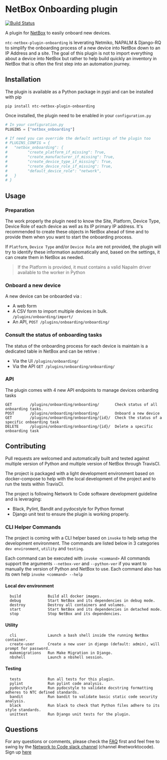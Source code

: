 # NetBox Onboarding plugin

<!-- Build status with linky to the builds for ease of access. -->
[![Build Status](https://travis-ci.com/networktocode/ntc-netbox-plugin-onboarding.svg?token=29s5AiDXdkDPwzSmDpxg&branch=master)](https://travis-ci.com/networktocode/ntc-netbox-plugin-onboarding)

A plugin for [NetBox](https://github.com/netbox-community/netbox) to easily onboard new devices.

`ntc-netbox-plugin-onboarding` is leverating Netmiko, NAPALM & Django-RQ to simplify the onboarding process of a new device into NetBox down to an IP Address and a site.
The goal of this plugin is not to import everything about a device into NetBox but rather to help build quickly an inventory in NetBox that is often the first step into an automation journey.

## Installation

The plugin is available as a Python package in pypi and can be installed with pip
```shell
pip install ntc-netbox-plugin-onboarding
```

Once installed, the plugin need to be enabled in your `configuration.py`
```python
# In your configuration.py
PLUGINS = ["netbox_onboarding"]

# If need you can override the default settings of the plugin too
# PLUGINS_CONFIG = {
#   "netbox_onboarding": {
#         "create_platform_if_missing": True,
#         "create_manufacturer_if_missing": True,
#         "create_device_type_if_missing": True,
#         "create_device_role_if_missing": True,
#         "default_device_role": "network",
#   }
# }
```

## Usage
### Preparation

The work properly the plugin need to know the Site, Platform, Device Type, Device Role of each device as well as its IP primary IP address.
It's recommended to create these objects in NetBox ahead of time and to provide them when you want to start the onboarding process.

If `Platform`, `Device Type` and/or `Device Role` are not provided, the plugin will try to identify these information automatically and, based on the settings, it can create them in NetBox as needed.
> If the Platform is provided, it must contains a valid Napalm driver available to the worker in Python

### Onboard a new device

A new device can be onboarded via :
- A web form
- A CSV form to import multiple devices in bulk. `/plugins/onboarding/import/`
- An API, `POST /plugins​/onboarding​/onboarding​/`

### Consult the status of onboarding tasks

The status of the onboarding process for each device is maintain is a dedicated table in NetBox and can be retrive :
- Via the UI `/plugins/onboarding/`
- Via the API `GET /plugins​/onboarding​/onboarding​/`

<ADD SCREEN SHOT HERE>

### API

The plugin comes with 4 new API endpoints to manage devices onbarding tasks

```shell
GET        /plugins​/onboarding​/onboarding​/       Check status of all onboarding tasks.
POST    ​   /plugins​/onboarding​/onboarding​/       Onboard a new device
GET     ​   /plugins​/onboarding​/onboarding​/{id}​/  Check the status of a specific onboarding task
DELETE    ​ /plugins​/onboarding​/onboarding​/{id}​/  Delete a specific onboarding task
```

## Contributing

Pull requests are welcomed and automatically built and tested against multiple version of Python and multiple version of NetBox through TravisCI.

The project is packaged with a light development environment based on docker-compose to help with the local development of the project and to run the tests within TravisCI.

The project is following Network to Code software development guideline and is leveraging:
- Black, Pylint, Bandit and pydocstyle for Python format
- Django unit test to ensure the plugin is working properly.

### CLI Helper Commands

The project is coming with a CLI helper based on `invoke` to help setup the development environment. The commands are listed below in 3 categories `dev environment`, `utility` and `testing`. 

Each command can be executed with `invoke <command>`
All commands support the arguments `--netbox-ver` and `--python-ver` if you want to manually the version of Python and NetBox to use. Each command also has its own help `invoke <command> --help`

#### Local dev environment
```
  build            Build all docker images.
  debug            Start NetBox and its dependencies in debug mode.
  destroy          Destroy all containers and volumes.
  start            Start NetBox and its dependencies in detached mode.
  stop             Stop NetBox and its dependencies.
```

#### Utility 
```
  cli              Launch a bash shell inside the running NetBox container.
  create-user      Create a new user in django (default: admin), will prompt for password.
  makemigrations   Run Make Migration in Django.
  nbshell          Launch a nbshell session.
```
#### Testing 

```
  tests            Run all tests for this plugin.
  pylint           Run pylint code analysis.
  pydocstyle       Run pydocstyle to validate docstring formatting adheres to NTC defined standards.
  bandit           Run bandit to validate basic static code security analysis.
  black            Run black to check that Python files adhere to its style standards.
  unittest         Run Django unit tests for the plugin.
```

## Questions

For any questions or comments, please check the [FAQ](FAQ.md) first and feel free to swing by the [Network to Code slack channel](https://networktocode.slack.com/) (channel #networktocode).
Sign up [here](http://slack.networktocode.com/)
